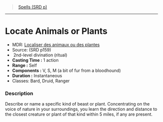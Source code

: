﻿---
!SpellItem
Family: SpellVO
Level: 2
Type: divination
Ritual: ritual
CastingTime: 1 action
Range: Self
Components: V, S, M (a bit of fur from a bloodhound)
Duration: Instantaneous
Classes: Bard, Druid, Ranger
Id: spells_vo.md#locate-animals-or-plants
ParentLink: spells_vo.md#spells-srd-p
Name: Locate Animals or Plants
ParentName: Spells (SRD p)
NameLevel: 1
AltName: '[Localiser des animaux ou des plantes](hd_spells_localiser_des_animaux_ou_des_plantes.md)'
Source: (SRD p159)
Attributes:
  Name: Locate Animals or Plants
  Markdown: >+
    # <!--Name-->Locate Animals or Plants<!--/Name-->


    - MDR: <!--AltName-->[Localiser des animaux ou des plantes](hd_spells_localiser_des_animaux_ou_des_plantes.md)<!--/AltName-->

    - Source: <!--Source-->(SRD p159)<!--/Source-->

    -  <!--Level-->2<!--/Level-->nd-level <!--Type-->divination<!--/Type--> (<!--Ritual-->ritual<!--/Ritual-->)

    - **Casting Time :** <!--CastingTime-->1 action<!--/CastingTime-->

    - **Range :** <!--Range-->Self<!--/Range-->

    - **Components :** <!--Components-->V, S, M (a bit of fur from a bloodhound)<!--/Components-->

    - **Duration :** <!--Duration-->Instantaneous<!--/Duration-->

    - Classes: <!--Classes-->Bard, Druid, Ranger<!--/Classes-->


    ### Description


    Describe or name a specific kind of beast or plant. Concentrating on the voice of nature in your surroundings, you learn the direction and distance to the closest creature or plant of that kind within 5 miles, if any are present.

  AltName: '[Localiser des animaux ou des plantes](hd_spells_localiser_des_animaux_ou_des_plantes.md)'
  Source: (SRD p159)
  Level: 2
  Type: divination
  Ritual: ritual
  CastingTime: 1 action
  Range: Self
  Components: V, S, M (a bit of fur from a bloodhound)
  Duration: Instantaneous
  Classes: Bard, Druid, Ranger
AttributesDictionary: >+
  Name: Locate Animals or Plants

  Markdown: >+

    # <!--Name-->Locate Animals or Plants<!--/Name-->





    - MDR: <!--AltName-->[Localiser des animaux ou des plantes](hd_spells_localiser_des_animaux_ou_des_plantes.md)<!--/AltName-->



    - Source: <!--Source-->(SRD p159)<!--/Source-->



    -  <!--Level-->2<!--/Level-->nd-level <!--Type-->divination<!--/Type--> (<!--Ritual-->ritual<!--/Ritual-->)



    - **Casting Time :** <!--CastingTime-->1 action<!--/CastingTime-->



    - **Range :** <!--Range-->Self<!--/Range-->



    - **Components :** <!--Components-->V, S, M (a bit of fur from a bloodhound)<!--/Components-->



    - **Duration :** <!--Duration-->Instantaneous<!--/Duration-->



    - Classes: <!--Classes-->Bard, Druid, Ranger<!--/Classes-->





    ### Description





    Describe or name a specific kind of beast or plant. Concentrating on the voice of nature in your surroundings, you learn the direction and distance to the closest creature or plant of that kind within 5 miles, if any are present.



  AltName: '[Localiser des animaux ou des plantes](hd_spells_localiser_des_animaux_ou_des_plantes.md)'

  Source: (SRD p159)

  Level: 2

  Type: divination

  Ritual: ritual

  CastingTime: 1 action

  Range: Self

  Components: V, S, M (a bit of fur from a bloodhound)

  Duration: Instantaneous

  Classes: Bard, Druid, Ranger

---
> [Spells (SRD p)](srd_spells.md)

---

# Locate Animals or Plants

- MDR: [Localiser des animaux ou des plantes](hd_spells_localiser_des_animaux_ou_des_plantes.md)
- Source: (SRD p159)
-  2nd-level divination (ritual)
- **Casting Time :** 1 action
- **Range :** Self
- **Components :** V, S, M (a bit of fur from a bloodhound)
- **Duration :** Instantaneous
- Classes: Bard, Druid, Ranger

### Description

Describe or name a specific kind of beast or plant. Concentrating on the voice of nature in your surroundings, you learn the direction and distance to the closest creature or plant of that kind within 5 miles, if any are present.

